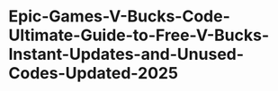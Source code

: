 # Epic-Games-V-Bucks-Code-Ultimate-Guide-to-Free-V-Bucks-Instant-Updates-and-Unused-Codes-Updated-2025